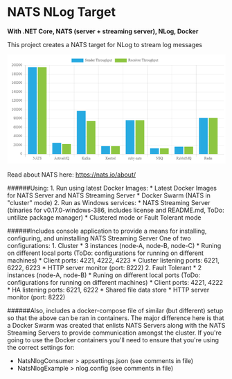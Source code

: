 # NATS NLog Target
**With .NET Core, NATS (server + streaming server), NLog, Docker**

This project creates a NATS target for NLog to stream log messages 

![Image of NATS Brokered Throughput](https://github.com/hughknaus/nats-nlog-example/blob/master/NATS_Brokered_Throughput.png)

Read about NATS here: https://nats.io/about/

######Using:
	1. Run using latest Docker Images:
		* Latest Docker Images for NATS Server and NATS Streaming Server
		* Docker Swarm (NATS in "cluster" mode)
	2. Run as Windows services:
		* NATS Streaming Server (binaries for v0.17.0-windows-386, includes license and README.md, ToDo: untilize package manager)
		* Clustered mode or Fault Tolerant mode

######Includes console application to provide a means for installing, configuring, and uninstalling NATS Streaming Server
	One of two configurations:
	  1. Cluster
		* 3 instances (node-A, node-B, node-C)
		* Runing on different local ports (ToDo: configurations for running on different machines)
			* Client ports: 4221, 4222, 4223
			* Cluster listening ports: 6221, 6222, 6223
		* HTTP server monitor (port: 8222)
	  2. Fault Tolerant
		* 2 instances (node-A, node-B)
		* Runing on different local ports (ToDo: configurations for running on different machines)
			* Client ports: 4221, 4222
			* HA listening ports: 6221, 6222
			* Shared file data store
		* HTTP server monitor (port: 8222)

######Also, includes a docker-compose file of similar (but different) setup so that the above can be ran in containers. The major difference here is that a Docker Swarm was created that enlists NATS Servers along with the NATS Streaming Servers to provide communication amongst the cluster.
If you're going to use the Docker containers you'll need to ensure that you're using the correct settings for:
  - NatsNlogConsumer > appsettings.json (see comments in file)
  - NatsNlogExample > nlog.config (see comments in file)